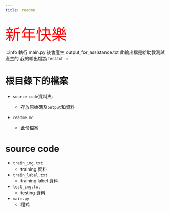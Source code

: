 ```yaml
---
title: readme
---
```


 <font size="50" color="red">新年快樂</font>

:::info
執行 main.py 後會產生 output_for_assistance.txt
此輸出檔是給助教測試產生的
我的輸出檔為 test.txt
:::


# 根目錄下的檔案

* `source code`資料夾:
    * 存放原始碼及`output`和資料

* `readme.md`
    * 此份檔案

# source code

* `train_img.txt`
    * training 資料
* `train_label.txt`
    * training label 資料 
* `test_img.txt`
    * testing 資料
* `main.py`
    * 程式